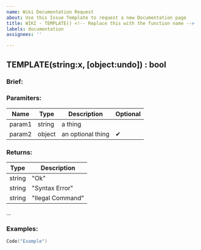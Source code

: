```yaml
---
name: Wiki Documentation Request
about: Use this Issue Template to request a new Documentation page
title: WIKI - TEMPLATE() <!-- Replace this with the function name -->
labels: documentation
assignees: ''

---
```


<!-- Replace the below line with the function signature. -->
## TEMPLATE(string:x, [object:undo]) : bool
### Brief:
<!-- Enter a brief description of the function  -->

### Paramiters:
<!-- Describe the input paramiters for the function -->
 Name | Type  | Description | Optional
-- | -- | -- | --
param1  | string | a thing |
param2 | object | an optional thing | ✔

### Returns:
<!-- Enter the return values as needed -->
Type | Description
-- | --
string | "Ok"
string | "Syntax Error"
string | "Ilegal Command"
...

### Examples:
<!-- Enter some concice code examples -->
```lua
Code("Example")
```

<!-- These Icons can be used to mark warnings or issues -->
<!-- 
⚠ Warning
🛑 Error
❓ Question
✔ Optional
-->
